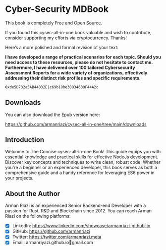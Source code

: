 # Cyber-Security MDBook

This book is completely Free and Open Source.

If you found this cysec-all-in-one book valuable and wish to contribute, consider supporting my efforts via cryptocurrency. Thanks!

Here’s a more polished and formal revision of your text:

**I have developed a range of practical scenarios for each topic. Should you need access to these resources, please do not hesitate to contact me. Furthermore, I have delivered over 100 tailored Cybersecurity Assessment Reports for a wide variety of organizations, effectively addressing their distinct risk profiles and specific requirements.**

```md
0xde5D732a5AB44832E1c69b18be30834639F44A2c
```

## Downloads

You can also download the Epub version here:

<https://github.com/armanriazi/cysec-all-in-one/tree/main/downloads>

## Introduction

Welcome to The Concise cysec-all-in-one Book! This guide equips you with essential knowledge and practical skills for effective NodeJs development. Discover key concepts and techniques to write clean, robust code. Whether you're a beginner or an experienced developer, this book serves as both a comprehensive guide and a handy reference for leveraging ES6 power in your projects.

## About the Author

Arman Riazi is an experienced Senior Backend-end Developer with a passion for Rust, R&D and Blockchain since 2012.
You can reach Arman Riazi on the following platforms:

- [x] LinkedIn: <https://www.linkedin.com/showcase/armanriazi-github-io>
- [x] GitHub: <https://github.com/armanriazi>
- [x] Twitter: <https://twitter.com/armanriazi.meta>
- [x] Email: armanriyazi.github.io📧gmail.com

<!-- - [x] Instagram: <https://instagram.com/armanriazi_meta>-->
